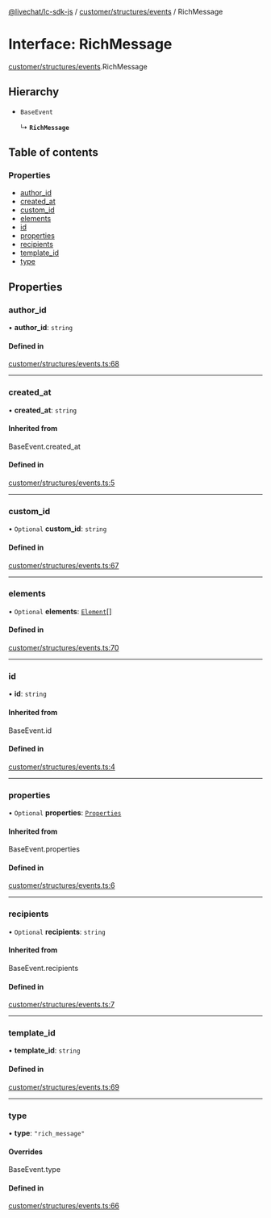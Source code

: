 [@livechat/lc-sdk-js](../README.md) / [customer/structures/events](../modules/customer_structures_events.md) / RichMessage

# Interface: RichMessage

[customer/structures/events](../modules/customer_structures_events.md).RichMessage

## Hierarchy

- `BaseEvent`

  ↳ **`RichMessage`**

## Table of contents

### Properties

- [author\_id](customer_structures_events.RichMessage.md#author_id)
- [created\_at](customer_structures_events.RichMessage.md#created_at)
- [custom\_id](customer_structures_events.RichMessage.md#custom_id)
- [elements](customer_structures_events.RichMessage.md#elements)
- [id](customer_structures_events.RichMessage.md#id)
- [properties](customer_structures_events.RichMessage.md#properties)
- [recipients](customer_structures_events.RichMessage.md#recipients)
- [template\_id](customer_structures_events.RichMessage.md#template_id)
- [type](customer_structures_events.RichMessage.md#type)

## Properties

### author\_id

• **author\_id**: `string`

#### Defined in

[customer/structures/events.ts:68](https://github.com/livechat/lc-sdk-js/blob/10347df/src/customer/structures/events.ts#L68)

___

### created\_at

• **created\_at**: `string`

#### Inherited from

BaseEvent.created\_at

#### Defined in

[customer/structures/events.ts:5](https://github.com/livechat/lc-sdk-js/blob/10347df/src/customer/structures/events.ts#L5)

___

### custom\_id

• `Optional` **custom\_id**: `string`

#### Defined in

[customer/structures/events.ts:67](https://github.com/livechat/lc-sdk-js/blob/10347df/src/customer/structures/events.ts#L67)

___

### elements

• `Optional` **elements**: [`Element`](customer_structures_events.Element.md)[]

#### Defined in

[customer/structures/events.ts:70](https://github.com/livechat/lc-sdk-js/blob/10347df/src/customer/structures/events.ts#L70)

___

### id

• **id**: `string`

#### Inherited from

BaseEvent.id

#### Defined in

[customer/structures/events.ts:4](https://github.com/livechat/lc-sdk-js/blob/10347df/src/customer/structures/events.ts#L4)

___

### properties

• `Optional` **properties**: [`Properties`](customer_structures_structures.Properties.md)

#### Inherited from

BaseEvent.properties

#### Defined in

[customer/structures/events.ts:6](https://github.com/livechat/lc-sdk-js/blob/10347df/src/customer/structures/events.ts#L6)

___

### recipients

• `Optional` **recipients**: `string`

#### Inherited from

BaseEvent.recipients

#### Defined in

[customer/structures/events.ts:7](https://github.com/livechat/lc-sdk-js/blob/10347df/src/customer/structures/events.ts#L7)

___

### template\_id

• **template\_id**: `string`

#### Defined in

[customer/structures/events.ts:69](https://github.com/livechat/lc-sdk-js/blob/10347df/src/customer/structures/events.ts#L69)

___

### type

• **type**: ``"rich_message"``

#### Overrides

BaseEvent.type

#### Defined in

[customer/structures/events.ts:66](https://github.com/livechat/lc-sdk-js/blob/10347df/src/customer/structures/events.ts#L66)
